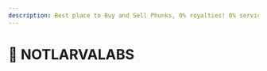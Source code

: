 ```yaml
---
description: Best place to Buy and Sell Phunks, 0% royalties! 0% service! Be Phree!
---
```


# 🔹 NOTLARVALABS

